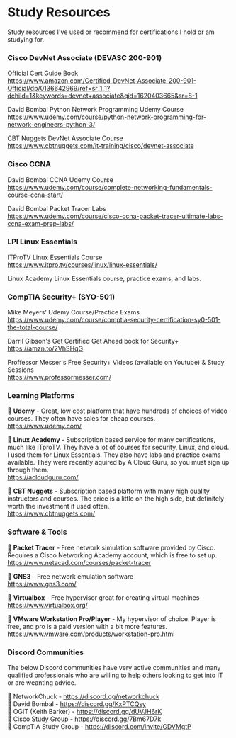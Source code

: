 # Study Resources
Study resources I've used or recommend for certifications I hold or am studying for.

### Cisco DevNet Associate (DEVASC 200-901)
Official Cert Guide Book   
https://www.amazon.com/Certified-DevNet-Associate-200-901-Official/dp/0136642969/ref=sr_1_1?dchild=1&keywords=devnet+associate&qid=1620403665&sr=8-1   

David Bombal Python Network Programming Udemy Course   
https://www.udemy.com/course/python-network-programming-for-network-engineers-python-3/   

CBT Nuggets DevNet Associate Course   
https://www.cbtnuggets.com/it-training/cisco/devnet-associate

### Cisco CCNA
David Bombal CCNA Udemy Course  
https://www.udemy.com/course/complete-networking-fundamentals-course-ccna-start/  

David Bombal Packet Tracer Labs  
https://www.udemy.com/course/cisco-ccna-packet-tracer-ultimate-labs-ccna-exam-prep-labs/

### LPI Linux Essentials
ITProTV Linux Essentials Course   
https://www.itpro.tv/courses/linux/linux-essentials/   

Linux Academy Linux Essentials course, practice exams, and labs.  

### CompTIA Security+ (SYO-501)
Mike Meyers' Udemy Course/Practice Exams  
https://www.udemy.com/course/comptia-security-certification-sy0-501-the-total-course/  

Darril Gibson's Get Certified Get Ahead book for Security+  
https://amzn.to/2VhSHqG  

Proffessor Messer's Free Security+ Videos (available on Youtube) & Study Sessions  
https://www.professormesser.com/

### Learning Platforms
:small_red_triangle: **Udemy** - Great, low cost platform that have hundreds of choices of video courses. They often have sales for cheap courses.  
https://www.udemy.com/  

:small_red_triangle: **Linux Academy** - Subscription based service for many certifications, much like ITproTV. They have a lot of courses for security, Linux, and cloud. I used them for Linux Essentials. They also have labs and practice exams available. They were recently aquired by A Cloud Guru, so you must sign up through them.  
https://acloudguru.com/

:small_red_triangle: **CBT Nuggets** - Subscription based platform with many high quality instructors and courses. The price is a little on the high side, but definitely worth the investment if used often.   
https://www.cbtnuggets.com/

### Software & Tools
:large_blue_circle: **Packet Tracer** - Free network simulation software provided by Cisco. Requires a Cisco Networking Academy account, which is free to set up.
https://www.netacad.com/courses/packet-tracer   

:large_blue_circle: **GNS3** - Free network emulation software   
https://www.gns3.com/   

:large_blue_circle: **Virtualbox** - Free hypervisor great for creating virtual machines   
https://www.virtualbox.org/   

:large_blue_circle: **VMware Workstation Pro/Player** - My hypervisor of choice. Player is free, and pro is a paid version with a bit more features.   
https://www.vmware.com/products/workstation-pro.html   

### Discord Communities
The below Discord communities have very active communities and many qualified professionals who are willing to help others looking to get into IT or are weanting advice.  
  
:pushpin: NetworkChuck - https://discord.gg/networkchuck  
:pushpin: David Bombal - https://discord.gg/KxPTCQsy  
:pushpin: OGIT (Keith Barker) - https://discord.gg/dUVJH6rK    
:pushpin: Cisco Study Group - https://discord.gg/7Bm67D7k  
:pushpin: CompTIA Study Group - https://discord.com/invite/GDVMgtP
